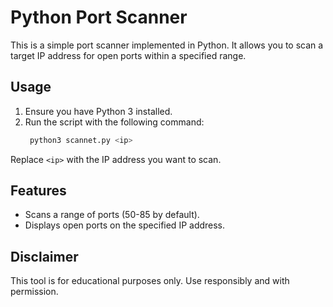 # Python Port Scanner

This is a simple port scanner implemented in Python. It allows you to scan a target IP address for open ports within a specified range.

## Usage

1. Ensure you have Python 3 installed.
2. Run the script with the following command:
   ```py
    python3 scannet.py <ip>
   ```
Replace `<ip>` with the IP address you want to scan.

## Features

- Scans a range of ports (50-85 by default).
- Displays open ports on the specified IP address.

## Disclaimer

This tool is for educational purposes only. Use responsibly and with permission.

